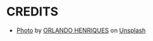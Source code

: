 # CREDITS

- [Photo](https://unsplash.com/photos/w8TtcStjyWY) by [ORLANDO HENRIQUES](https://unsplash.com/@orlandohenriques) on [Unsplash](https://unsplash.com)
